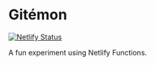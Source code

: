 # Gitémon

[![Netlify Status](https://api.netlify.com/api/v1/badges/3929c94a-a5ea-4249-92b1-8266adbd1526/deploy-status)](https://app.netlify.com/sites/gitemon/deploys)

A fun experiment using Netlify Functions.
